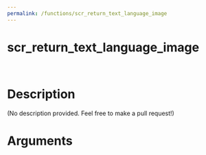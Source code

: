 ```yaml
---
permalink: /functions/scr_return_text_language_image
---
```

# scr_return_text_language_image  
&nbsp;  
# Description  
(No description provided. Feel free to make a pull request!) 
&nbsp;  
# Arguments


